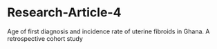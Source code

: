 # Research-Article-4
Age of first diagnosis and incidence rate of uterine fibroids in Ghana. A retrospective cohort study
